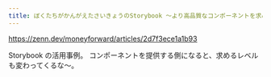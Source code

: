 ```yaml
---
title: ぼくたちがかんがえたさいきょうのStorybook 〜より高品質なコンポーネントを求めて〜
---
```


https://zenn.dev/moneyforward/articles/2d7f3ece1a1b93

Storybook の活用事例。
コンポーネントを提供する側になると、求めるレベルも変わってくるな〜。

